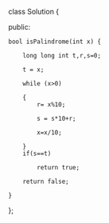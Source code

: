 class Solution {

public:

    bool isPalindrome(int x) {
    
        long long int t,r,s=0;
        
        t = x;
        
        while (x>0)
        
        {
            r= x%10;
            
            s = s*10+r;
            
            x=x/10;
            
        }
        if(s==t)
        
            return true;
            
        return false;
        
    }
};
